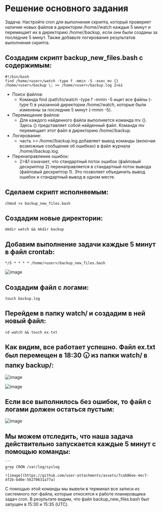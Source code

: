 # Решение основного задания

Задача: Настройте cron для выполнения скрипта, который проверяет наличие новых файлов в директории /home/<user>/watch каждые 5 минут и перемещает их в директорию /home/<user>/backup, если они были созданы за последние 5 минут. Также добавьте логирование результатов выполнения скрипта.


## Создадим скрипт backup_new_files.bash с содержимым:
   ```
   #!/bin/bash
   find /home/<user>/watch -type f -mmin -5 -exec mv {} /home/<user>/backup \; >> /home/<user>/backup.log 2>&1
   ```
   - Поиск файлов:
     - Команда find /path/to/watch -type f -mmin -5 ищет все файлы (-type f) в указанной директории /home/<user>/watch, которые были изменены за последние 5 минут (-mmin -5).
   - Перемещение файлов:
     - Для каждого найденного файла выполняется команда mv {}. Здесь {} представляет собой найденный файл. Команда mv перемещает этот файл в директорию /home/<user>/backup.
   - Логирование:
     - часть >> /home/<user>/backup.log добавляет вывод команды (включая возможные сообщения об ошибках) в файл журнала /home/<user>/backup.log. 
   - Перенаправление ошибок:
     - 2>&1 означает, что стандартный поток ошибок (файловый дескриптор 2) перенаправляется в стандартный поток вывода (файловый дескриптор 1). Это позволяет объединить вывод ошибок и стандартный вывод в одном месте.
       
## Сделаем скрипт исполняемым:
   ```
   chmod +x backup_new_files.bash
   ```
## Создадим новые директории:
   ```
   mkdir watch && mkdir backup
   ```
## Добавим выполнение задачи каждые 5 минут в файл crontab:
   ```
   */5 * * * * /home/<user>/backup_new_files.bash
   ```
   ![image](https://github.com/user-attachments/assets/50cbb908-0fd9-471a-bc66-1be9f338722b)
## Создадим файл с логами:
   ```
   touch backup.log
   ```
## Перейдем в папку watch/ и создадим в ней новый файл:
   ```
   cd watch && touch ex.txt
   ```
## Как видим, все работает успешно. Файл ex.txt был перемещен в 18:30 🕡 из папки watch/ в папку backup/:
   
   ![image](https://github.com/user-attachments/assets/9f32aa81-fabe-4366-ace1-f9c649d61dfe)
   
   ![image](https://github.com/user-attachments/assets/1c0205ab-727f-447a-ba17-a9b950c797d6)


## Если все выполнилось без ошибок, то файл с логами должен остаться пустым:
   
   ![image](https://github.com/user-attachments/assets/4d3cb7aa-d797-4a59-97a7-deb2ca073923)

## Мы можем отследить, что наша задача действительно запускается каждые 5 минут с помощью команды:
    ```
    grep CRON /var/log/syslog
    ```
    ![image](https://github.com/user-attachments/assets/7cab86ee-4ec7-4f2b-bd0e-56270631a77a)
   С помощью этой команды мы вывели в терминал все записи из системного лог-файла, которые относятся к работе планировщика задач cron.
   В результате видим, что файл backup_new_files.bash был запущен в 15:30 и 15:35 (UTC).
   
